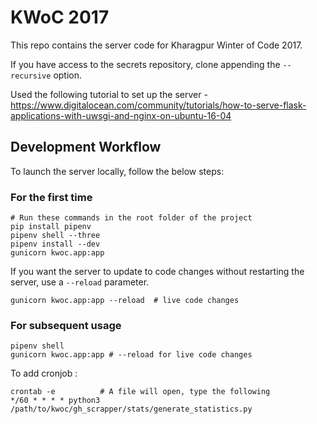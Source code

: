 # KWoC 2017

This repo contains the server code for Kharagpur Winter of Code 2017.

If you have access to the secrets repository, clone appending the `--recursive` option.

Used the following tutorial to set up the server - https://www.digitalocean.com/community/tutorials/how-to-serve-flask-applications-with-uwsgi-and-nginx-on-ubuntu-16-04

## Development Workflow

To launch the server locally, follow the below steps:

### For the first time
```
# Run these commands in the root folder of the project
pip install pipenv
pipenv shell --three
pipenv install --dev
gunicorn kwoc.app:app
```

If you want the server to update to code changes without restarting the server, use a `--reload` parameter.

```
gunicorn kwoc.app:app --reload  # live code changes
```

### For subsequent usage

```
pipenv shell
gunicorn kwoc.app:app # --reload for live code changes
```


To add cronjob :
```
crontab -e          # A file will open, type the following
*/60 * * * * python3 /path/to/kwoc/gh_scrapper/stats/generate_statistics.py
```
